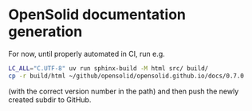 # OpenSolid documentation generation

For now, until properly automated in CI, run e.g.

```bash
LC_ALL="C.UTF-8" uv run sphinx-build -M html src/ build/
cp -r build/html ~/github/opensolid/opensolid.github.io/docs/0.7.0
```

(with the correct version number in the path) and then push the newly created subdir to GitHub.
